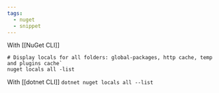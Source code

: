```yaml
---
tags:
  - nuget
  - snippet
---
```

With [[NuGet CLI]]
```
# Display locals for all folders: global-packages, http cache, temp and plugins cache`
nuget locals all -list
```

With [[dotnet CLI]]
`dotnet nuget locals all --list`